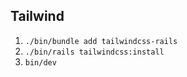 ## Tailwind

1. `./bin/bundle add tailwindcss-rails`
1. `./bin/rails tailwindcss:install`
1. `bin/dev`